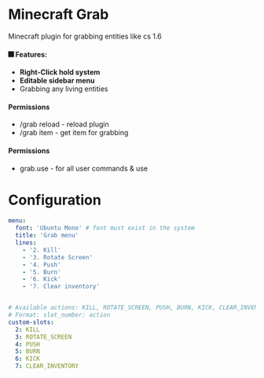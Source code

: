 # Minecraft Grab

Minecraft plugin for grabbing entities like cs 1.6

#### 🎆 Features:
<ul>
  <li><strong>Right-Click hold system</strong></li>
  <li><strong>Editable sidebar menu</strong></li>
  <li>Grabbing any living entities</li>
</ul>


#### Permissions
- /grab reload - reload plugin
- /grab item - get item for grabbing


#### Permissions
- grab.use - for all user commands & use



# Configuration
```yaml
menu:
  font: 'Ubuntu Mono' # font must exist in the system
  title: 'Grab menu'
  lines:
    - '2. Kill'
    - '3. Rotate Screen'
    - '4. Push'
    - '5. Burn'
    - '6. Kick'
    - '7. Clear inventory'


# Available actions: KILL, ROTATE_SCREEN, PUSH, BURN, KICK, CLEAR_INVENTORY
# Format: slot_number: action
custom-slots:
  2: KILL
  3: ROTATE_SCREEN
  4: PUSH
  5: BURN
  6: KICK
  7: CLEAR_INVENTORY
```
